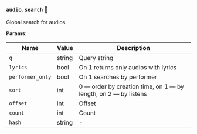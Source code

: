 ### `audio.search` 🔰

Global search for audios.

**Params**:

|Name|Value|Description|
|--|--|--|
|`q`|string|Query string|
|`lyrics`|bool|On 1 returns only audios with lyrics|
|`performer_only`|bool|On 1 searches by performer|
|`sort`|int|0 — order by creation time, on 1 — by length, on 2 — by listens|
|`offset`|int|Offset|
|`count`|int|Count|
|`hash`|string|-|
